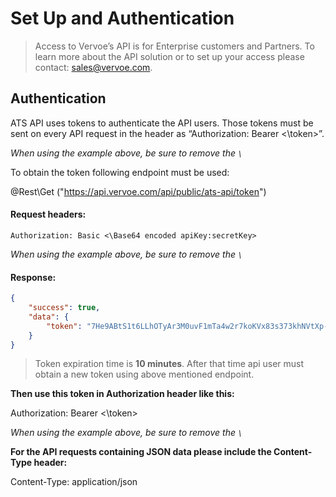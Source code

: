 # Set Up and Authentication

> Access to Vervoe’s API is for Enterprise customers and Partners. To learn more about the API solution or to set up your access please contact: [sales@vervoe.com](mailto:sales@vervoe.com). 


## Authentication 
ATS API uses tokens to authenticate the API users. Those tokens must be sent on every API request in the header as “Authorization: Bearer <\token>”.

*When using the example above, be sure to remove the `\`*

To obtain the token following endpoint must be used:

 @Rest\Get ("https://api.vervoe.com/api/public/ats-api/token")

#### Request headers:

<!--
title: "Authorization request header"
lineNumbers: true
-->

```
Authorization: Basic <\Base64 encoded apiKey:secretKey>
```
*When using the example above, be sure to remove the `\`*

#### Response:

```json
{
    "success": true,
    "data": {
        "token": "7He9ABtS1t6LLhOTyAr3M0uvF1mTa4w2r7koKVx83s373khNVtXp-WK3ufXuYasSc4mpUVwo0X4jcxpB1JBh4YRLN3bppvd_F-POMUCZPWGYIP7jz7h47cnD4Db9hqP2b4JdvO4N8y7bpqz6gcYnz6huSAHNy0ADEGWoqR5PvMpWeZBBrqzi8lHE4rgV4g9KBDp-bUbLybsuy-cvI1ueD4W5YUzd55-nn80fvBhAMDH5r18CVoIiSjY4CfTO7GY-bNUvLE4AMFk27XwyCxhJJ-uY4katIuQwkdB4vfECPYNFbXVPOiUtGL1K5Y5IzPCxKpn9ApfOeVDFSoXYectASVGu4wqcU1AnHtL54hdcYyQJXfX9fBB0owXxuPWLaRJlVQhUUNAGSfp5owbtSxpf0PmeynuDlUdOM2hFbSGXyx5RzycwkTM1LDiIKKgYCHirqswrgX7mBxQXfXo3U3GXobAQsxRwFOPTqvPWrrSXGIjfna1_x4rGb_XvWEtwzmYOX02cZH2Q0A5Vcql0tDRyHBovU7s6Y"
    }
}
```
<!-- theme: warning -->

> Token expiration time is **10 minutes**. After that time api user must obtain a new token using above mentioned endpoint.

**Then use this token in Authorization header like this:**

Authorization: Bearer <\token>

*When using the example above, be sure to remove the `\`*

**For the API requests containing JSON data please include the Content-Type header:**

Content-Type: application/json
